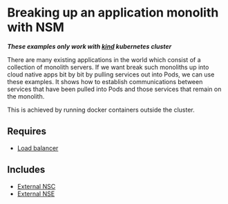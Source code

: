 # Breaking up an application monolith with NSM

**_These examples only work with [kind](https://kind.sigs.k8s.io/docs/user/quick-start/) kubernetes cluster_**

There are many existing applications in the world which consist of a collection of monolith servers.
If we want break such monoliths up into cloud native apps bit by bit by pulling services out into Pods, we can use these examples.
It shows how to establish communications between services that have been pulled into Pods and those services that remain on the monolith.

This is achieved by running docker containers outside the cluster.

## Requires

- [Load balancer](./configuration/loadbalancer)

## Includes

- [External NSC](./external_nsc)
- [External NSE](./external_nse)
